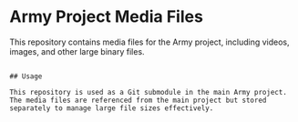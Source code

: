 # Army Project Media Files

This repository contains media files for the Army project, including videos, images, and other large binary files.

```

## Usage

This repository is used as a Git submodule in the main Army project. The media files are referenced from the main project but stored separately to manage large file sizes effectively. 
